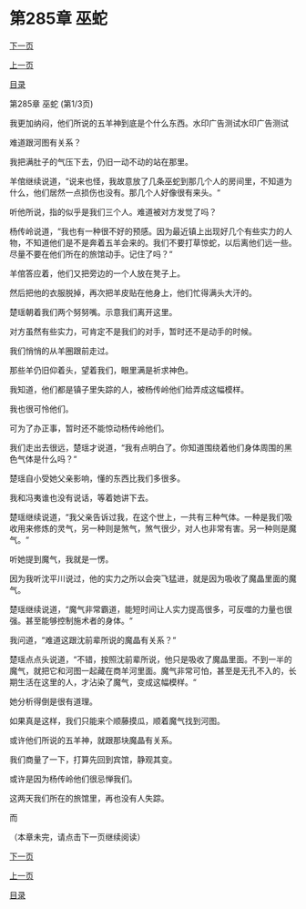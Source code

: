 <h1>第285章   巫蛇</h1>
            <div><p><a href="./0853_%E7%AC%AC285%E7%AB%A0_%E5%B7%AB%E8%9B%87.md">下一页</a></p><p><a href="./0851_%E7%AC%AC284%E7%AB%A0_%E7%BE%8A%E7%9A%AE.md">上一页</a></p><p><a href="../">目录</a></p></div>
            <div><p>第285章   巫蛇 (第1/3页)</p><p>我更加纳闷，他们所说的五羊神到底是个什么东西。水印广告测试水印广告测试</p><p>难道跟河图有关系？</p><p>我把满肚子的气压下去，仍旧一动不动的站在那里。</p><p>羊倌继续说道，“说来也怪，我故意放了几条巫蛇到那几个人的房间里，不知道为什么，他们居然一点损伤也没有。那几个人好像很有来头。“</p><p>听他所说，指的似乎是我们三个人。难道被对方发觉了吗？</p><p>杨传岭说道，“我也有一种很不好的预感。因为最近镇上出现好几个有些实力的人物，不知道他们是不是奔着五羊会来的。我们不要打草惊蛇，以后离他们远一些。尽量不要在他们所在的旅馆动手。记住了吗？“</p><p>羊倌答应着，他们又把旁边的一个人放在凳子上。</p><p>然后把他的衣服脱掉，再次把羊皮贴在他身上，他们忙得满头大汗的。</p><p>楚瑶朝着我们两个努努嘴。示意我们离开这里。</p><p>对方虽然有些实力，可肯定不是我们的对手，暂时还不是动手的时候。</p><p>我们悄悄的从羊圈跟前走过。</p><p>那些羊仍旧仰着头，望着我们，眼里满是祈求神色。</p><p>我知道，他们都是镇子里失踪的人，被杨传岭他们给弄成这幅模样。</p><p>我也很可怜他们。</p><p>可为了办正事，暂时还不能惊动杨传岭他们。</p><p>我们走出去很远，楚瑶才说道，“我有点明白了。你知道围绕着他们身体周围的黑色气体是什么吗？“</p><p>楚瑶自小受她父亲影响，懂的东西比我们多很多。</p><p>我和冯夷谁也没有说话，等着她讲下去。</p><p>楚瑶继续说道，“我父亲告诉过我，在这个世上，一共有三种气体。一种是我们吸收用来修炼的灵气，另一种则是煞气，煞气很少，对人也非常有害。另一种则是魔气。“</p><p>听她提到魔气，我就是一愣。</p><p>因为我听沈平川说过，他的实力之所以会突飞猛进，就是因为吸收了魔晶里面的魔气。</p><p>楚瑶继续说道，“魔气非常霸道，能短时间让人实力提高很多，可反噬的力量也很强。甚至能够控制施术者的身体。“</p><p>我问道，“难道这跟沈前辈所说的魔晶有关系？“</p><p>楚瑶点点头说道，“不错，按照沈前辈所说，他只是吸收了魔晶里面。不到一半的魔气，就把它和河图一起藏在商羊河里面。魔气非常可怕，甚至是无孔不入的，长期生活在这里的人，才沾染了魔气，变成这幅模样。“</p><p>她分析得倒是很有道理。</p><p>如果真是这样，我们只能来个顺藤摸瓜，顺着魔气找到河图。</p><p>或许他们所说的五羊神，就跟那块魔晶有关系。</p><p>我们商量了一下，打算先回到宾馆，静观其变。</p><p>或许是因为杨传岭他们很忌惮我们。</p><p>这两天我们所在的旅馆里，再也没有人失踪。</p><p>而</p><p>（本章未完，请点击下一页继续阅读）</p></div>
            <div><p><a href="./0853_%E7%AC%AC285%E7%AB%A0_%E5%B7%AB%E8%9B%87.md">下一页</a></p><p><a href="./0851_%E7%AC%AC284%E7%AB%A0_%E7%BE%8A%E7%9A%AE.md">上一页</a></p><p><a href="../">目录</a></p></div>